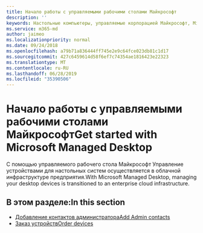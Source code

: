 ```yaml
---
title: Начало работы с управляемыми рабочими столами Майкрософт
description: ''
keywords: Настольные компьютеры, управляемые корпорацией Майкрософт, Microsoft 365, служба, документация
ms.service: m365-md
author: jaimeo
ms.localizationpriority: normal
ms.date: 09/24/2018
ms.openlocfilehash: a79b71a836444ff745e2e9c64fce023db81c1d17
ms.sourcegitcommit: 427c6459614d58f6ef7c74354ae1816423e22323
ms.translationtype: MT
ms.contentlocale: ru-RU
ms.lasthandoff: 06/28/2019
ms.locfileid: "35390506"
---
```

# <a name="get-started-with-microsoft-managed-desktop"></a><span data-ttu-id="88870-103">Начало работы с управляемыми рабочими столами Майкрософт</span><span class="sxs-lookup"><span data-stu-id="88870-103">Get started with Microsoft Managed Desktop</span></span>

<span data-ttu-id="88870-104">С помощью управляемого рабочего стола Майкрософт Управление устройствами для настольных систем осуществляется в облачной инфраструктуре предприятия.</span><span class="sxs-lookup"><span data-stu-id="88870-104">With Microsoft Managed Desktop, managing your desktop devices is transitioned to an enterprise cloud infrastructure.</span></span> 

## <a name="in-this-section"></a><span data-ttu-id="88870-105">В этом разделе:</span><span class="sxs-lookup"><span data-stu-id="88870-105">In this section</span></span>

- [<span data-ttu-id="88870-106">Добавление контактов администратора</span><span class="sxs-lookup"><span data-stu-id="88870-106">Add Admin contacts</span></span>](add-admin-contacts.md)
- [<span data-ttu-id="88870-107">Заказ устройств</span><span class="sxs-lookup"><span data-stu-id="88870-107">Order devices</span></span>](devices.md)
